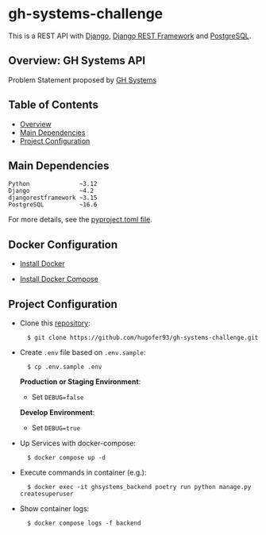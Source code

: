 # gh-systems-challenge

This is a REST API with [Django](https://docs.djangoproject.com/en/4.2/), [Django REST Framework](https://www.django-rest-framework.org/) and [PostgreSQL](https://www.postgresql.org/docs/16/index.html).


## Overview: GH Systems API

Problem Statement proposed by [GH Systems]()


## Table of Contents

* [Overview](#gh-systems-challenge)
* [Main Dependencies](#Main-Dependencies)
* [Project Configuration](#Project-Configuration)


## Main Dependencies

    Python              ~3.12
    Django              ~4.2
    djangorestframework ~3.15
    PostgreSQL          ~16.6

For more details, see the [pyproject.toml file](pyproject.toml).

## Docker Configuration

- [Install Docker](https://docs.docker.com/engine/install/)

- [Install Docker Compose](https://docs.docker.com/compose/install/#install-compose)

## Project Configuration

- Clone this [repository](https://github.com/hugofer93/gh-systems-challenge):

        $ git clone https://github.com/hugofer93/gh-systems-challenge.git

- Create `.env` file based on `.env.sample`:

        $ cp .env.sample .env

    **Production or Staging Environment**:

    - Set `DEBUG=false`

    **Develop Environment**:

    - Set `DEBUG=true`

- Up Services with docker-compose:

        $ docker compose up -d

- Execute commands in container (e.g.):

        $ docker exec -it ghsystems_backend poetry run python manage.py createsuperuser

- Show container logs:

        $ docker compose logs -f backend
